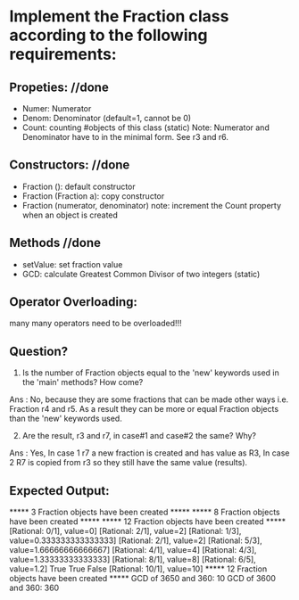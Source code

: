 ﻿# Implement the Fraction class according to the following requirements:

## Propeties: //done
- Numer: Numerator
- Denom: Denominator (default=1, cannot be 0)
- Count: counting #objects of this class (static)
Note: Numerator and Denominator have to in the minimal form.
      See r3 and r6.

## Constructors: //done
- Fraction (): default constructor 
- Fraction (Fraction a): copy constructor 
- Fraction (numerator, denominator) 
note: increment the Count property when an object is created

## Methods //done
- setValue: set fraction value
- GCD: calculate Greatest Common Divisor of two integers (static)

## Operator Overloading:
many many operators need to be overloaded!!! 

## Question?
1. Is the number of Fraction objects equal to the 'new' keywords used
   in the 'main' methods? How come?

Ans :	No, because they are some fractions that can be made other ways i.e. Fraction r4 and r5.
		As a result they can be more or equal Fraction objects than the 'new' keywords used. 

2. Are the result, r3 and r7, in case#1 and case#2 the same? Why?

Ans :	Yes, In case 1 r7 a new fraction is created and has value as R3, In case 2 R7 is copied from r3 so they still have the same value (results).


## Expected Output:

***** 3 Fraction objects have been created *****
***** 8 Fraction objects have been created *****
***** 12 Fraction objects have been created *****
[Rational: 0/1], value=0]
[Rational: 2/1], value=2]
[Rational: 1/3], value=0.333333333333333]
[Rational: 2/1], value=2]
[Rational: 5/3], value=1.66666666666667]
[Rational: 4/1], value=4]
[Rational: 4/3], value=1.33333333333333]
[Rational: 8/1], value=8]
[Rational: 6/5], value=1.2]
True
True
False
[Rational: 10/1], value=10]
***** 12 Fraction objects have been created *****
GCD of 3650 and 360: 10
GCD of 3600 and 360: 360

